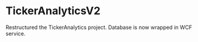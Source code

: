 # TickerAnalyticsV2
Restructured the TickerAnalytics project. Database is now wrapped in WCF service.
